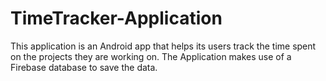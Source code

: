 # TimeTracker-Application
This application is an Android app that helps its users track the time spent on the projects they are working on. The Application makes use of a Firebase database to save the data.
